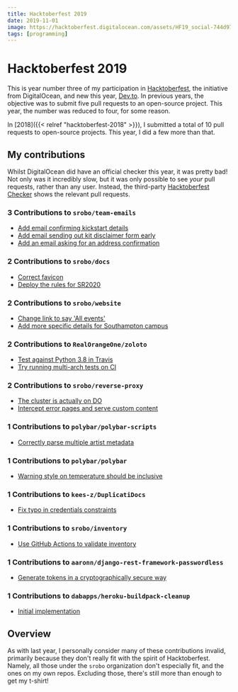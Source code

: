 ```yaml
---
title: Hacktoberfest 2019
date: 2019-11-01
image: https://hacktoberfest.digitalocean.com/assets/HF19_social-744d976f227e4aff6866443abcede8c651b309ec9c7c9f7410f5944f8e1299b9.png
tags: [programming]
---
```


# Hacktoberfest 2019

This is year number three of my participation in [Hacktoberfest](https://hacktoberfest.digitalocean.com/), the initiative from DigitalOcean, and new this year, [Dev.to](https://dev.to/). In previous years, the objective was to submit five pull requests to an open-source project. This year, the number was reduced to four, for some reason.

In [2018]({{< relref "hacktoberfest-2018" >}}), I submitted a total of 10 pull requests to open-source projects. This year, I did a few more than that.

## My contributions

Whilst DigitalOcean did have an official checker this year, it was pretty bad! Not only was it incredibly slow, but it was only possible to see _your_ pull requests, rather than any user. Instead, the third-party [Hacktoberfest Checker](https://hacktoberfestchecker.jenko.me/user/RealOrangeOne) shows the relevant pull requests.

### 3 Contributions to `srobo/team-emails`

- [Add email confirming kickstart details](https://github.com/srobo/team-emails/pull/29)
- [Add email sending out kit disclaimer form early](https://github.com/srobo/team-emails/pull/30)
- [Add an email asking for an address confirmation](https://github.com/srobo/team-emails/pull/31)

### 2 Contributions to `srobo/docs`

- [Correct favicon](https://github.com/srobo/docs/pull/112)
- [Deploy the rules for SR2020](https://github.com/srobo/docs/pull/114)

### 2 Contributions to `srobo/website`

- [Change link to say 'All events'](https://github.com/srobo/website/pull/175)
- [Add more specific details for Southampton campus](https://github.com/srobo/website/pull/176)

### 2 Contributions to `RealOrangeOne/zoloto`

- [Test against Python 3.8 in Travis](https://github.com/RealOrangeOne/zoloto/pull/81)
- [Try running multi-arch tests on CI](https://github.com/RealOrangeOne/zoloto/pull/82)

### 2 Contributions to `srobo/reverse-proxy`

- [The cluster is actually on DO](https://github.com/srobo/reverse-proxy/pull/4)
- [Intercept error pages and serve custom content](https://github.com/srobo/reverse-proxy/pull/8)

### 1 Contributions to `polybar/polybar-scripts`

- [Correctly parse multiple artist metadata](https://github.com/polybar/polybar-scripts/pull/193)

### 1 Contributions to `polybar/polybar`

- [Warning style on temperature should be inclusive](https://github.com/polybar/polybar/pull/1897)


### 1 Contributions to `kees-z/DuplicatiDocs`

- [Fix typo in credentials constraints](https://github.com/kees-z/DuplicatiDocs/pull/48)

### 1 Contributions to `srobo/inventory`

- [Use GitHub Actions to validate inventory](https://github.com/srobo/inventory/pull/10)

### 1 Contributions to `aaronn/django-rest-framework-passwordless`

- [Generate tokens in a cryptographically secure way](https://github.com/aaronn/django-rest-framework-passwordless/pull/34)

### 1 Contributions to `dabapps/heroku-buildpack-cleanup`

- [Initial implementation](https://github.com/dabapps/heroku-buildpack-cleanup/pull/1)

## Overview

As with last year, I personally consider many of these contributions invalid, primarily because they don't really fit with the spirit of Hacktoberfest. Namely, all those under the `srobo` organization don't especially fit, and the ones on my own repos. Excluding those, there's still more than enough to get my t-shirt!
